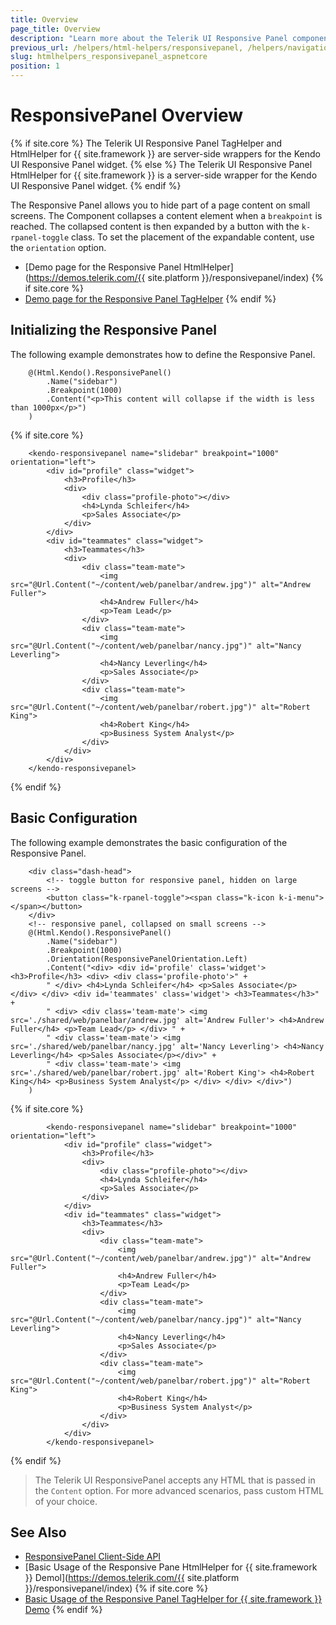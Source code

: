 ```yaml
---
title: Overview
page_title: Overview
description: "Learn more about the Telerik UI Responsive Panel component for {{ site.framework }}, and use it in your next project."
previous_url: /helpers/html-helpers/responsivepanel, /helpers/navigation/responsivepanel/overview
slug: htmlhelpers_responsivepanel_aspnetcore
position: 1
---
```


# ResponsivePanel Overview

{% if site.core %}
The Telerik UI Responsive Panel TagHelper and HtmlHelper for {{ site.framework }} are server-side wrappers for the Kendo UI Responsive Panel widget.
{% else %}
The Telerik UI Responsive Panel HtmlHelper for {{ site.framework }} is a server-side wrapper for the Kendo UI Responsive Panel widget.
{% endif %}

The Responsive Panel allows you to hide part of a page content on small screens. The Component collapses a content element when a `breakpoint` is reached. The collapsed content is then expanded by a button with the `k-rpanel-toggle` class. To set the placement of the expandable content, use the `orientation` option.


* [Demo page for the Responsive Panel HtmlHelper](https://demos.telerik.com/{{ site.platform }}/responsivepanel/index)
{% if site.core %}
* [Demo page for the Responsive Panel TagHelper](https://demos.telerik.com/aspnet-core/responsivepanel/tag-helper)
{% endif %}

## Initializing the Responsive Panel

The following example demonstrates how to define the Responsive Panel.

```HtmlHelper
    @(Html.Kendo().ResponsivePanel()
        .Name("sidebar")
        .Breakpoint(1000)
        .Content("<p>This content will collapse if the width is less than 1000px</p>")
    )
```
{% if site.core %}
```TagHelper
    <kendo-responsivepanel name="slidebar" breakpoint="1000" orientation="left">
        <div id="profile" class="widget">
            <h3>Profile</h3>
            <div>
                <div class="profile-photo"></div>
                <h4>Lynda Schleifer</h4>
                <p>Sales Associate</p>
            </div>
        </div>
        <div id="teammates" class="widget">
            <h3>Teammates</h3>
            <div>
                <div class="team-mate">
                    <img src="@Url.Content("~/content/web/panelbar/andrew.jpg")" alt="Andrew Fuller">
                    <h4>Andrew Fuller</h4>
                    <p>Team Lead</p>
                </div>
                <div class="team-mate">
                    <img src="@Url.Content("~/content/web/panelbar/nancy.jpg")" alt="Nancy Leverling">
                    <h4>Nancy Leverling</h4>
                    <p>Sales Associate</p>
                </div>
                <div class="team-mate">
                    <img src="@Url.Content("~/content/web/panelbar/robert.jpg")" alt="Robert King">
                    <h4>Robert King</h4>
                    <p>Business System Analyst</p>
                </div>
            </div>
        </div>
    </kendo-responsivepanel>
```
{% endif %}

## Basic Configuration

The following example demonstrates the basic configuration of the Responsive Panel.

```HtmlHelper
    <div class="dash-head">
        <!-- toggle button for responsive panel, hidden on large screens -->
        <button class="k-rpanel-toggle"><span class="k-icon k-i-menu"></span></button>
    </div>
    <!-- responsive panel, collapsed on small screens -->
    @(Html.Kendo().ResponsivePanel()
        .Name("sidebar")
        .Breakpoint(1000)
        .Orientation(ResponsivePanelOrientation.Left)
        .Content("<div> <div id='profile' class='widget'> <h3>Profile</h3> <div> <div class='profile-photo'>" +
        " </div> <h4>Lynda Schleifer</h4> <p>Sales Associate</p> </div> </div> <div id='teammates' class='widget'> <h3>Teammates</h3>" +
        " <div> <div class='team-mate'> <img src='./shared/web/panelbar/andrew.jpg' alt='Andrew Fuller'> <h4>Andrew Fuller</h4> <p>Team Lead</p> </div> " +
        " <div class='team-mate'> <img src='./shared/web/panelbar/nancy.jpg' alt='Nancy Leverling'> <h4>Nancy Leverling</h4> <p>Sales Associate</p></div>" +
        " <div class='team-mate'> <img src='./shared/web/panelbar/robert.jpg' alt='Robert King'> <h4>Robert King</h4> <p>Business System Analyst</p> </div> </div> </div>")
    )
```
{% if site.core %}
```TagHelper
        <kendo-responsivepanel name="slidebar" breakpoint="1000" orientation="left">
            <div id="profile" class="widget">
                <h3>Profile</h3>
                <div>
                    <div class="profile-photo"></div>
                    <h4>Lynda Schleifer</h4>
                    <p>Sales Associate</p>
                </div>
            </div>
            <div id="teammates" class="widget">
                <h3>Teammates</h3>
                <div>
                    <div class="team-mate">
                        <img src="@Url.Content("~/content/web/panelbar/andrew.jpg")" alt="Andrew Fuller">
                        <h4>Andrew Fuller</h4>
                        <p>Team Lead</p>
                    </div>
                    <div class="team-mate">
                        <img src="@Url.Content("~/content/web/panelbar/nancy.jpg")" alt="Nancy Leverling">
                        <h4>Nancy Leverling</h4>
                        <p>Sales Associate</p>
                    </div>
                    <div class="team-mate">
                        <img src="@Url.Content("~/content/web/panelbar/robert.jpg")" alt="Robert King">
                        <h4>Robert King</h4>
                        <p>Business System Analyst</p>
                    </div>
                </div>
            </div>
        </kendo-responsivepanel>
```
{% endif %}

> The Telerik UI ResponsivePanel accepts any HTML that is passed in the `Content` option. For more advanced scenarios, pass custom HTML of your choice.  

## See Also

* [ResponsivePanel Client-Side API](https://docs.telerik.com/kendo-ui/api/javascript/ui/responsivepanel)
* [Basic Usage of the Responsive Pane HtmlHelper for {{ site.framework }} Demol](https://demos.telerik.com/{{ site.platform }}/responsivepanel/index)
{% if site.core %}
* [Basic Usage of the Responsive Panel TagHelper for {{ site.framework }} Demo](https://demos.telerik.com/aspnet-core/responsivepanel/tag-helper)
{% endif %}
